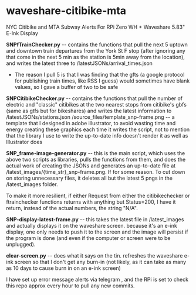 # waveshare-citibike-mta
NYC Citibike and MTA Subway Alerts For RPi Zero WH + Waveshare 5.83" E-Ink Display

**SNPfTrainChecker.py** -- contains the functions that pull the next 5 uptown and downtown train departures from the York St F stop (after ignoring any that come in the next 5 min as the station is 5min away from the location), and writes the latest three to /latestJSONs/arrival_times.json
- The reason I pull 5 is that I was finding that the gfts (a google protocol for publishing train times, like RSS I guess) would sometimes have blank values, so I gave a buffer of two to be safe

**SNPCitibikeChecker.py** -- contains the functions that pull the number of electric and "classic" citibikes at the two nearest stops from citibike's gbfs (same as gtfs but for bikeshares) and writes the latest information to /latestJSONs/stations.json
/source_files/template_snp-frame.png -- a template that I designed in adobe illustrator, to avoid wasting time and energy creating these graphics each time it writes the script, not to mention that the library I use to write the up-to-date info doesn't render it as well as Illustrator does

**SNP_frame-image-generator.py** -- this is the main script, which uses the above two scripts as libraries, pulls the functions from them, and does the actual work of creating the JSONs and generates an up-to-date file at /latest_images/{time_str}_snp-frame.png. If for some reason.
To cut down on storing unnecessary files, it deletes all but the latest 5 pngs in the /latest_images folder.

To make it more resilient, if either Request from either the citibikechecker or ftrainchecker functions returns with anything but Status=200, I have it return, instead of the actual numbers, the string "N/A".

**SNP-display-latest-frame.py** -- this takes the latest file in /latest_images and actually displays it on the waveshare screen. because it's an e-ink display, one only needs to push it to the screen and the image will persist if the program is done (and even if the computer or screen were to be unplugged). 

**clear-screen.py** -- does what it says on the tin. refreshes the waveshare e-ink screen so that I don't get any burn-in (not likely, as it can take as many as 10 days to cause burn in on an e-ink screen)

I have set up error message alerts via telegram , and the RPi is set to check this repo approx every hour to pull any new commits.

